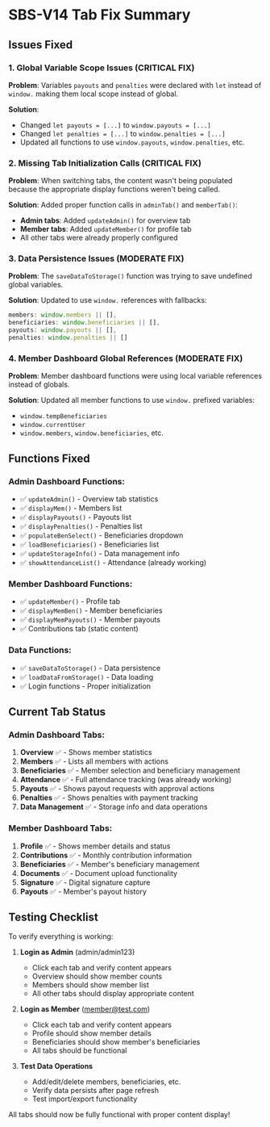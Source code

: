 # SBS-V14 Tab Fix Summary

## Issues Fixed

### 1. **Global Variable Scope Issues (CRITICAL FIX)**
**Problem**: Variables `payouts` and `penalties` were declared with `let` instead of `window.` making them local scope instead of global.

**Solution**: 
- Changed `let payouts = [...]` to `window.payouts = [...]`
- Changed `let penalties = [...]` to `window.penalties = [...]`
- Updated all functions to use `window.payouts`, `window.penalties`, etc.

### 2. **Missing Tab Initialization Calls (CRITICAL FIX)**
**Problem**: When switching tabs, the content wasn't being populated because the appropriate display functions weren't being called.

**Solution**: Added proper function calls in `adminTab()` and `memberTab()`:
- **Admin tabs**: Added `updateAdmin()` for overview tab
- **Member tabs**: Added `updateMember()` for profile tab
- All other tabs were already properly configured

### 3. **Data Persistence Issues (MODERATE FIX)**
**Problem**: The `saveDataToStorage()` function was trying to save undefined global variables.

**Solution**: Updated to use `window.` references with fallbacks:
```javascript
members: window.members || [],
beneficiaries: window.beneficiaries || [],
payouts: window.payouts || [],
penalties: window.penalties || []
```

### 4. **Member Dashboard Global References (MODERATE FIX)**
**Problem**: Member dashboard functions were using local variable references instead of globals.

**Solution**: Updated all member functions to use `window.` prefixed variables:
- `window.tempBeneficiaries`
- `window.currentUser`
- `window.members`, `window.beneficiaries`, etc.

## Functions Fixed

### Admin Dashboard Functions:
- ✅ `updateAdmin()` - Overview tab statistics
- ✅ `displayMem()` - Members list
- ✅ `displayPayouts()` - Payouts list  
- ✅ `displayPenalties()` - Penalties list
- ✅ `populateBenSelect()` - Beneficiaries dropdown
- ✅ `loadBeneficiaries()` - Beneficiaries list
- ✅ `updateStorageInfo()` - Data management info
- ✅ `showAttendanceList()` - Attendance (already working)

### Member Dashboard Functions:
- ✅ `updateMember()` - Profile tab
- ✅ `displayMemBen()` - Member beneficiaries
- ✅ `displayMemPayouts()` - Member payouts
- ✅ Contributions tab (static content)

### Data Functions:
- ✅ `saveDataToStorage()` - Data persistence
- ✅ `loadDataFromStorage()` - Data loading
- ✅ Login functions - Proper initialization

## Current Tab Status

### Admin Dashboard Tabs:
1. **Overview** ✅ - Shows member statistics
2. **Members** ✅ - Lists all members with actions
3. **Beneficiaries** ✅ - Member selection and beneficiary management
4. **Attendance** ✅ - Full attendance tracking (was already working)
5. **Payouts** ✅ - Shows payout requests with approval actions
6. **Penalties** ✅ - Shows penalties with payment tracking
7. **Data Management** ✅ - Storage info and data operations

### Member Dashboard Tabs:
1. **Profile** ✅ - Shows member details and status
2. **Contributions** ✅ - Monthly contribution information
3. **Beneficiaries** ✅ - Member's beneficiary management
4. **Documents** ✅ - Document upload functionality
5. **Signature** ✅ - Digital signature capture
6. **Payouts** ✅ - Member's payout history

## Testing Checklist

To verify everything is working:

1. **Login as Admin** (admin/admin123)
   - Click each tab and verify content appears
   - Overview should show member counts
   - Members should show member list
   - All other tabs should display appropriate content

2. **Login as Member** (member@test.com)
   - Click each tab and verify content appears  
   - Profile should show member details
   - Beneficiaries should show member's beneficiaries
   - All tabs should be functional

3. **Test Data Operations**
   - Add/edit/delete members, beneficiaries, etc.
   - Verify data persists after page refresh
   - Test import/export functionality

All tabs should now be fully functional with proper content display!